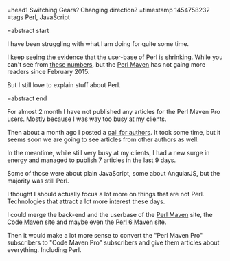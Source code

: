 =head1 Switching Gears? Changing direction?
=timestamp 1454758232
=tags Perl, JavaScript

=abstract start

I have been struggling with what I am doing for quite some time.

I keep
<a href="http://szabgab.com/the-popularity-of-perl-in-2015.html">seeing the evidence</a> that the user-base of Perl
is shrinking. While you can't see from <a href="http://szabgab.com/2015.html">these numbers</a>, but the
<a href="http://perlmaven.com/">Perl Maven</a> has not gaing more readers since February 2015.

But I still love to explain stuff about Perl.

=abstract end

For almost 2 month I have not published any articles for the Perl Maven Pro users.
Mostly because I was way too busy at my clients.

Then about a month ago I posted a <a href="http://blogs.perl.org/users/gabor_szabo/2016/01/earn-money-with-your-perl-articles.html">call for authors</a>.
It took some time, but it seems soon we are going to see articles from other authors as well.

In the meantime, while still very busy at my clients, I had a new surge in energy and managed to publish 7 articles in the last 9 days.

Some of those were about plain JavaScript, some about AngularJS, but the majority was still Perl.

I thought I should actually focus a lot more on things that are not Perl. Technologies that attract a lot more interest these days.

I could merge the back-end and the userbase of the <a href="http://perlmaven.com/">Perl Maven</a> site, the <a href="http://code-maven.com/">Code Maven</a>
site and maybe even the <a href="http://perl6maven.com/">Perl 6 Maven</a> site.

Then it would make a lot more sense to convert the "Perl Maven Pro" subscribers to "Code Maven Pro" subscribers and give them articles about everything.
Including Perl.


